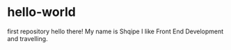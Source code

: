 # hello-world
first repository
hello there! My name is Shqipe I like Front End Development and travelling.
